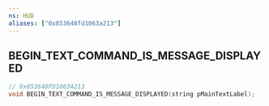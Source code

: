 ```yaml
---
ns: HUD
aliases: ["0x853648fd1063a213"]
---
```

## BEGIN_TEXT_COMMAND_IS_MESSAGE_DISPLAYED

```c
// 0x853648FD1063A213
void BEGIN_TEXT_COMMAND_IS_MESSAGE_DISPLAYED(string pMainTextLabel);
```
